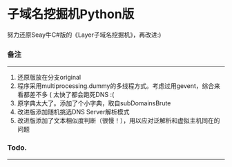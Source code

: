 # 子域名挖掘机Python版

努力还原Seay牛C#版的《Layer子域名挖掘机》，再改进:)



### 备注

---

1. 还原版放在分支original
2. 程序采用multiprocessing.dummy的多线程方式。考虑过用gevent，综合来看都差不多 ( 太快了都会跑死DNS :(
3. 原字典太大了。添加了个小字典，取自subDomainsBrute
4. 改进版添加随机挑选DNS Server解析模式
5. 改进版添加了文本相似度判断（很慢！），用以应对泛解析和虚拟主机同在的问题


### Todo.

---

